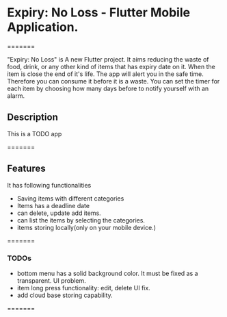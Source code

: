 # Expiry: No Loss - Flutter Mobile Application.

=======

"Expiry: No Loss" is A new Flutter project. It aims reducing the waste of food, drink, or any other kind of items that has expiry date on it. When the item is close the end of it's life. The app will alert you in the safe time. Therefore you can consume it before it is a waste.
You can set the timer for each item by choosing how many days before to notify yourself with an alarm. 

## Description
This is a TODO app

=======

## Features
It has following functionalities
- Saving items with different categories
- Items has a deadline date
- can delete, update add items.
- can list the items by selecting the categories.
- items storing locally(only on your mobile device.)

=======

### TODOs
- bottom menu has a solid background color. It must be fixed as a transparent. UI problem.
- item long press functionality: edit, delete UI fix.
- add cloud base storing capability.

=======